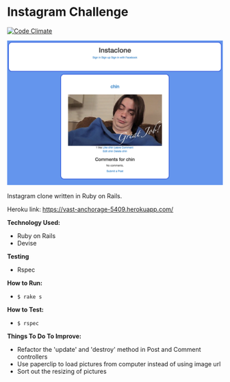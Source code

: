 Instagram Challenge
===================

[![Code Climate](https://codeclimate.com/github/Munded/instagram-challenge/badges/gpa.svg)](https://codeclimate.com/github/Munded/instagram-challenge)

![Insta-clone](https://github.com/Munded/instagram-challenge/blob/master/instagram_clone/public/Screen%20Shot%202015-06-01%20at%2018.13.37.png)

 Instagram clone written in Ruby on Rails.
 
 Heroku link: https://vast-anchorage-5409.herokuapp.com/
 
**Technology Used:**
- Ruby on Rails
- Devise

**Testing**
- Rspec

**How to Run:**
- `$ rake s`


**How to Test:**
- `$ rspec`


**Things To Do To Improve:**
- Refactor the 'update' and 'destroy' method in Post and Comment controllers
- Use paperclip to load pictures from computer instead of using image url
- Sort out the resizing of pictures
